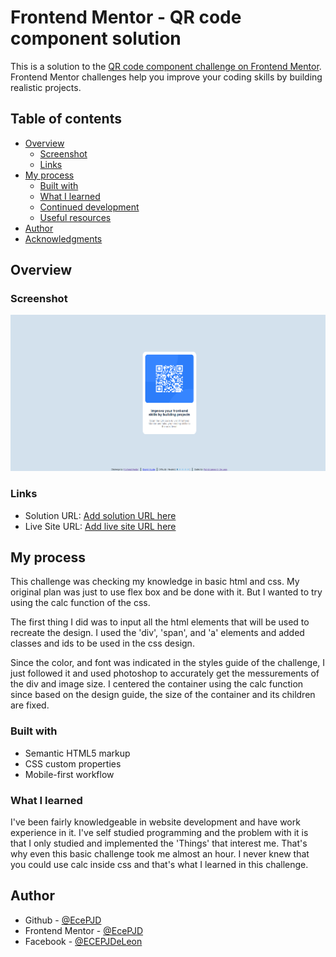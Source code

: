 # Frontend Mentor - QR code component solution

This is a solution to the [QR code component challenge on Frontend Mentor](https://www.frontendmentor.io/challenges/qr-code-component-iux_sIO_H). Frontend Mentor challenges help you improve your coding skills by building realistic projects.

## Table of contents

- [Overview](#overview)
  - [Screenshot](#screenshot)
  - [Links](#links)
- [My process](#my-process)
  - [Built with](#built-with)
  - [What I learned](#what-i-learned)
  - [Continued development](#continued-development)
  - [Useful resources](#useful-resources)
- [Author](#author)
- [Acknowledgments](#acknowledgments)

## Overview

### Screenshot

![](./result.png)

### Links

- Solution URL: [Add solution URL here](https://github.com/EcePJD/frontendMentor_qrCode_Challenge)
- Live Site URL: [Add live site URL here](https://ecepjd.github.io/frontendMentor_qrCode_Challenge/)

## My process
This challenge was checking my knowledge in basic html and css. My original plan was just to use flex box and be done with it. But I wanted to try using the calc function of the css.

The first thing I did was to input all the html elements that will be used to recreate the design. I used the 'div', 'span', and 'a' elements and added classes and ids to be used in the css design.

Since the color, and font was indicated in the styles guide of the challenge, I just followed it and used photoshop to accurately get the messurements of the div and image size. I centered the container using the calc function since based on the design guide, the size of the container and its children are fixed.

### Built with
- Semantic HTML5 markup
- CSS custom properties
- Mobile-first workflow

### What I learned
I've been fairly knowledgeable in website development and have work experience in it. I've self studied programming and the problem with it is that I only studied and implemented the 'Things' that interest me. That's why even this basic challenge took me almost an hour. I never knew that you could use calc inside css and that's what I learned in this challenge.

## Author

- Github - [@EcePJD](https://github.com/EcePJD)
- Frontend Mentor - [@EcePJD](https://www.frontendmentor.io/profile/EcePJD)
- Facebook - [@ECEPJDeLeon](https://www.facebook.com/ECEPJDeLeon)